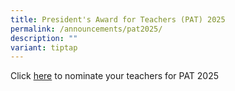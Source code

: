```yaml
---
title: President's Award for Teachers (PAT) 2025
permalink: /announcements/pat2025/
description: ""
variant: tiptap
---
```

<p>Click <a href="https://go.gov.sg/pat2025" rel="noopener nofollow" target="_blank">here</a> to
nominate your teachers for PAT 2025</p>
<p></p>
